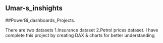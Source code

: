 ## Umar-s_inshights
##PowerBi_dashboards_Projects.

There are two datasets 1.Insurance dataset 2.Petrol prices dataset. I have complete this project by creating DAX & charts for better understanding 
